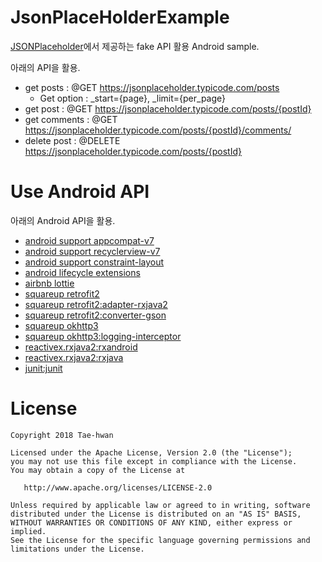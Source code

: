 # JsonPlaceHolderExample

[JSONPlaceholder](https://jsonplaceholder.typicode.com/)에서 제공하는 fake API 활용 Android sample.

아래의 API을 활용.

- get posts : @GET https://jsonplaceholder.typicode.com/posts
  - Get option : _start={page}, _limit={per_page}
- get post : @GET https://jsonplaceholder.typicode.com/posts/{postId}
- get comments : @GET https://jsonplaceholder.typicode.com/posts/{postId}/comments/
- delete post : @DELETE https://jsonplaceholder.typicode.com/posts/{postId}


# Use Android API

아래의 Android API을 활용.

- <a href="https://developer.android.com/topic/libraries/support-library/packages#v7-appcompat">android support appcompat-v7</a>
- <a href="https://developer.android.com/topic/libraries/support-library/packages#v7-recyclerview">android support recyclerview-v7</a>
- [android support constraint-layout](https://developer.android.com/training/constraint-layout/)
- [android lifecycle extensions](https://developer.android.com/topic/libraries/architecture/adding-components)
- [airbnb lottie](http://airbnb.io/lottie/android/android.html#getting-started)
- [squareup retrofit2](http://square.github.io/retrofit/)
- [squareup retrofit2:adapter-rxjava2](https://github.com/square/retrofit/tree/master/retrofit-adapters/rxjava2)
- [squareup retrofit2:converter-gson](https://github.com/square/retrofit/tree/master/retrofit-converters/gson)
- [squareup okhttp3](https://github.com/square/okhttp)
- [squareup okhttp3:logging-interceptor](https://github.com/square/okhttp/tree/master/okhttp-logging-interceptor)
- [reactivex.rxjava2:rxandroid](https://github.com/ReactiveX/RxAndroid)
- [reactivex.rxjava2:rxjava](https://github.com/ReactiveX/RxJava)
- [junit:junit](https://developer.android.com/training/testing/junit-rules)


# License

```
Copyright 2018 Tae-hwan

Licensed under the Apache License, Version 2.0 (the "License");
you may not use this file except in compliance with the License.
You may obtain a copy of the License at

   http://www.apache.org/licenses/LICENSE-2.0

Unless required by applicable law or agreed to in writing, software
distributed under the License is distributed on an "AS IS" BASIS,
WITHOUT WARRANTIES OR CONDITIONS OF ANY KIND, either express or implied.
See the License for the specific language governing permissions and
limitations under the License.
```
